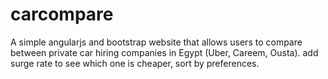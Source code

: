 # carcompare
A simple angularjs and bootstrap website that allows users to compare between private car hiring companies in Egypt (Uber, Careem, Ousta). add surge rate to see which one is cheaper, sort by preferences.
